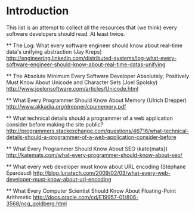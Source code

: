 # Introduction
This list is an attempt to collect all the resources that (we think) every software developers should read. At least twice.


** The Log: What every software engineer should know about real-time data's unifying abstraction (Jay Kreps) http://engineering.linkedin.com/distributed-systems/log-what-every-software-engineer-should-know-about-real-time-datas-unifying

** The Absolute Minimum Every Software Developer Absolutely, Positively Must Know About Unicode and Character Sets (Joel Spolsky) http://www.joelonsoftware.com/articles/Unicode.html

** What Every Programmer Should Know About Memory (Ulrich Drepper) http://www.akkadia.org/drepper/cpumemory.pdf

** What technical details should a programmer of a web application consider before making the site public? http://programmers.stackexchange.com/questions/46716/what-technical-details-should-a-programmer-of-a-web-application-consider-before

** What Every Programmer Should Know About SEO (kate{mats}) http://katemats.com/what-every-programmer-should-know-about-seo/

** What every web developer must know about URL encoding (Stéphane Épardaud) http://blog.lunatech.com/2009/02/03/what-every-web-developer-must-know-about-url-encoding

** What Every Computer Scientist Should Know About Floating-Point Arithmetic http://docs.oracle.com/cd/E19957-01/806-3568/ncg_goldberg.html

